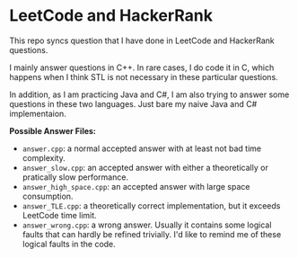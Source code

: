 # LeetCode and HackerRank

This repo syncs question that I have done in LeetCode and HackerRank questions.

I mainly answer questions in C++. In rare cases, I do code it in C, which happens when I think STL is not necessary in these particular questions. 

In addition, as I am practicing Java and C#, I am also trying to answer some questions in these two languages. Just bare my naive Java and C# implementaion.

**Possible Answer Files:**

* `answer.cpp`: a normal accepted answer with at least not bad time complexity.
* `answer_slow.cpp`: an accepted answer with either a theoretically or pratically slow performance.
* `answer_high_space.cpp`: an accepted answer with large space consumption.
* `answer_TLE.cpp`: a theoretically correct implementation, but it exceeds LeetCode time limit.
* `answer_wrong.cpp`: a wrong answer. 
  Usually it contains some logical faults that can hardly be refined trivially. 
  I'd like to remind me of these logical faults in the code.
